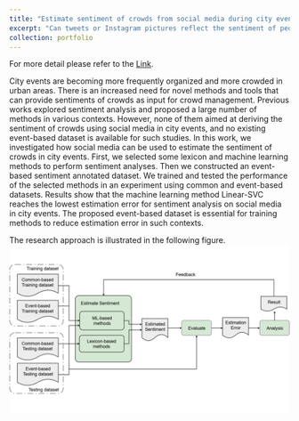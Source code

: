 ```yaml
---
title: "Estimate sentiment of crowds from social media during city events"
excerpt: "Can tweets or Instagram pictures reflect the sentiment of people in a festival? An Interesting and critical challenge for crowd manager in city events. In this study, we explore a set of methods, e.g. machine learning methods and lexicon-based methods, to estimate sentiment of crowd from their social media posts. [[Link](https://journals.sagepub.com/doi/10.1177/0361198119846461)]<br/><img src='/files/sentiment_porfolio_title_image.png' width='500' height='300'>"
collection: portfolio
---
```


For more detail please refer to the [Link](https://journals.sagepub.com/doi/10.1177/0361198119846461).

City events are becoming more frequently organized and more crowded in urban areas. There is an increased need for novel methods and tools that can provide sentiments of crowds as input for crowd management. Previous works explored sentiment analysis and proposed a large number of methods in various contexts. However, none of them aimed at deriving the sentiment of crowds using social media in city events, and no existing event-based dataset is available for such studies. In this work, we investigated how social media can be used to estimate the sentiment of crowds in city events. First, we selected some lexicon and machine learning methods to perform sentiment analyses. Then we constructed an event-based sentiment annotated dataset. We trained and tested the performance of the selected methods in an experiment using common and event-based datasets. Results show that the machine learning method Linear-SVC reaches the lowest estimation error for sentiment analysis on social media in city events. The proposed event-based dataset is essential for training methods to reduce estimation error in such contexts.

The research approach is illustrated in the following figure.
<br/><img src='/files/sentiment_porfolio_title_image.png'>
<!-- <br/>Figure 1. The research approach of this study -->
